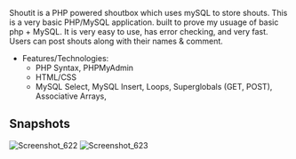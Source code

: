 Shoutit is a PHP powered shoutbox which uses mySQL to store shouts. This is a very basic PHP/MySQL application. built to prove my usuage of basic php + MySQL. It is very easy to use, has error checking, and very fast. Users can post shouts along with their names & comment.

* Features/Technologies: 
  * PHP Syntax, PHPMyAdmin
  * HTML/CSS
  * MySQL Select, MySQL Insert, Loops, Superglobals (GET, POST), Associative Arrays, 
## Snapshots
![Screenshot_622](https://user-images.githubusercontent.com/47697490/118495107-b064fe80-b744-11eb-8ed0-d4d111bcc9b5.png)
![Screenshot_623](https://user-images.githubusercontent.com/47697490/118496716-33d31f80-b746-11eb-8859-e5330da85370.png)
